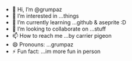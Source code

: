 - 👋 Hi, I’m @grumpaz
- 👀 I’m interested in ...things
- 🌱 I’m currently learning ...github & aseprite :D
- 💞️ I’m looking to collaborate on ...stuff
- 📫 How to reach me ...by carrier pigeon
- 😄 Pronouns: ...grumpaz
- ⚡ Fun fact: ...im more fun in person

<!---
grumpaz/grumpaz is a ✨ special ✨ repository because its `README.md` (this file) appears on your GitHub profile.
You can click the Preview link to take a look at your changes.
--->
